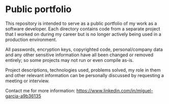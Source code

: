 # Public portfolio
This repository is intended to serve as a public portfolio of my work as a software developer. Each directory contains code from a separate project that I worked on during my career but is no longer actively being used in a production environment.

All passwords, encryption keys, copyrighted code, personal/company data and any other sensitive information have all been changed or removed entirely; so some projects may not run or even compile as-is.

Project descriptions, technologies used, problems solved, my role in them and other relevant information can be personally discussed by requesting a meeting or interview.

Contact me for more information: https://www.linkedin.com/in/miguel-garcia-a9b36135
